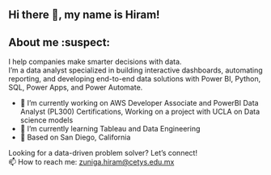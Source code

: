 ## Hi there 👋,  my name is Hiram!

## About me :suspect: <br> 
​I help companies make smarter decisions with data.<br> 
I’m a data analyst specialized in building interactive dashboards, automating reporting, and developing end-to-end data solutions with Power BI, Python, SQL, Power Apps, and Power Automate.

- 🔭 I’m currently working on AWS Developer Associate and PowerBI Data Analyst (PL300) Certifications, Working on a project with UCLA on Data science models
- 🌱 I’m currently learning Tableau and Data Engineering
- 📍 Based on San Diego, California

Looking for a data-driven problem solver? Let’s connect!<br> 
📫 How to reach me: zuniga.hiram@cetys.edu.mx 



